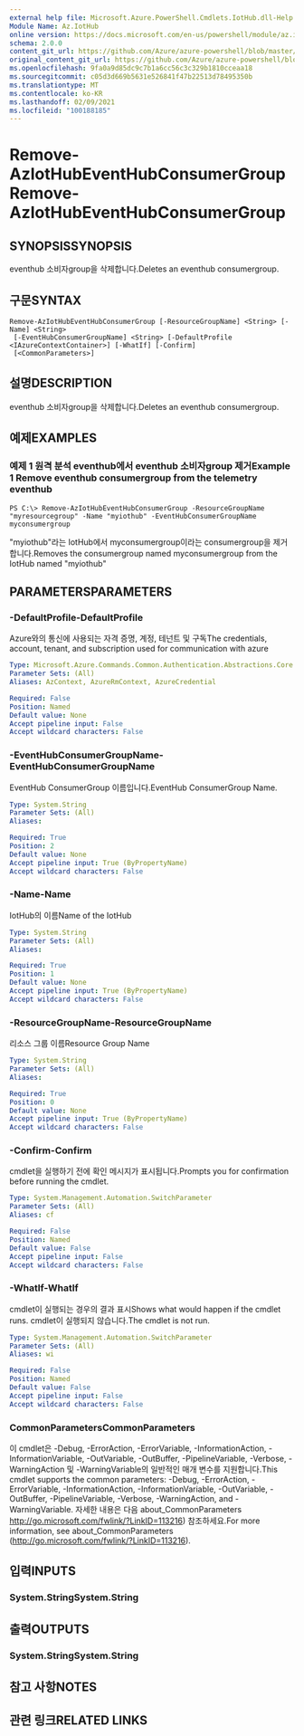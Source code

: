 ```yaml
---
external help file: Microsoft.Azure.PowerShell.Cmdlets.IotHub.dll-Help.xml
Module Name: Az.IotHub
online version: https://docs.microsoft.com/en-us/powershell/module/az.iothub/remove-aziothubeventhubconsumergroup
schema: 2.0.0
content_git_url: https://github.com/Azure/azure-powershell/blob/master/src/IotHub/IotHub/help/Remove-AzIotHubEventHubConsumerGroup.md
original_content_git_url: https://github.com/Azure/azure-powershell/blob/master/src/IotHub/IotHub/help/Remove-AzIotHubEventHubConsumerGroup.md
ms.openlocfilehash: 9fa0a9d85dc9c7b1a6cc56c3c329b1810cceaa18
ms.sourcegitcommit: c05d3d669b5631e526841f47b22513d78495350b
ms.translationtype: MT
ms.contentlocale: ko-KR
ms.lasthandoff: 02/09/2021
ms.locfileid: "100188185"
---
```

# <span data-ttu-id="10c9e-101">Remove-AzIotHubEventHubConsumerGroup</span><span class="sxs-lookup"><span data-stu-id="10c9e-101">Remove-AzIotHubEventHubConsumerGroup</span></span>

## <span data-ttu-id="10c9e-102">SYNOPSIS</span><span class="sxs-lookup"><span data-stu-id="10c9e-102">SYNOPSIS</span></span>
<span data-ttu-id="10c9e-103">eventhub 소비자group을 삭제합니다.</span><span class="sxs-lookup"><span data-stu-id="10c9e-103">Deletes an eventhub consumergroup.</span></span>

## <span data-ttu-id="10c9e-104">구문</span><span class="sxs-lookup"><span data-stu-id="10c9e-104">SYNTAX</span></span>

```
Remove-AzIotHubEventHubConsumerGroup [-ResourceGroupName] <String> [-Name] <String>
 [-EventHubConsumerGroupName] <String> [-DefaultProfile <IAzureContextContainer>] [-WhatIf] [-Confirm]
 [<CommonParameters>]
```

## <span data-ttu-id="10c9e-105">설명</span><span class="sxs-lookup"><span data-stu-id="10c9e-105">DESCRIPTION</span></span>
<span data-ttu-id="10c9e-106">eventhub 소비자group을 삭제합니다.</span><span class="sxs-lookup"><span data-stu-id="10c9e-106">Deletes an eventhub consumergroup.</span></span>

## <span data-ttu-id="10c9e-107">예제</span><span class="sxs-lookup"><span data-stu-id="10c9e-107">EXAMPLES</span></span>

### <span data-ttu-id="10c9e-108">예제 1 원격 분석 eventhub에서 eventhub 소비자group 제거</span><span class="sxs-lookup"><span data-stu-id="10c9e-108">Example 1 Remove eventhub consumergroup from the telemetry eventhub</span></span>
```
PS C:\> Remove-AzIotHubEventHubConsumerGroup -ResourceGroupName "myresourcegroup" -Name "myiothub" -EventHubConsumerGroupName myconsumergroup
```

<span data-ttu-id="10c9e-109">"myiothub"라는 IotHub에서 myconsumergroup이라는 consumergroup을 제거합니다.</span><span class="sxs-lookup"><span data-stu-id="10c9e-109">Removes the consumergroup named myconsumergroup from the IotHub named "myiothub"</span></span>

## <span data-ttu-id="10c9e-110">PARAMETERS</span><span class="sxs-lookup"><span data-stu-id="10c9e-110">PARAMETERS</span></span>

### <span data-ttu-id="10c9e-111">-DefaultProfile</span><span class="sxs-lookup"><span data-stu-id="10c9e-111">-DefaultProfile</span></span>
<span data-ttu-id="10c9e-112">Azure와의 통신에 사용되는 자격 증명, 계정, 테넌트 및 구독</span><span class="sxs-lookup"><span data-stu-id="10c9e-112">The credentials, account, tenant, and subscription used for communication with azure</span></span>

```yaml
Type: Microsoft.Azure.Commands.Common.Authentication.Abstractions.Core.IAzureContextContainer
Parameter Sets: (All)
Aliases: AzContext, AzureRmContext, AzureCredential

Required: False
Position: Named
Default value: None
Accept pipeline input: False
Accept wildcard characters: False
```

### <span data-ttu-id="10c9e-113">-EventHubConsumerGroupName</span><span class="sxs-lookup"><span data-stu-id="10c9e-113">-EventHubConsumerGroupName</span></span>
<span data-ttu-id="10c9e-114">EventHub ConsumerGroup 이름입니다.</span><span class="sxs-lookup"><span data-stu-id="10c9e-114">EventHub ConsumerGroup Name.</span></span>

```yaml
Type: System.String
Parameter Sets: (All)
Aliases:

Required: True
Position: 2
Default value: None
Accept pipeline input: True (ByPropertyName)
Accept wildcard characters: False
```

### <span data-ttu-id="10c9e-115">-Name</span><span class="sxs-lookup"><span data-stu-id="10c9e-115">-Name</span></span>
<span data-ttu-id="10c9e-116">IotHub의 이름</span><span class="sxs-lookup"><span data-stu-id="10c9e-116">Name of the IotHub</span></span>

```yaml
Type: System.String
Parameter Sets: (All)
Aliases:

Required: True
Position: 1
Default value: None
Accept pipeline input: True (ByPropertyName)
Accept wildcard characters: False
```

### <span data-ttu-id="10c9e-117">-ResourceGroupName</span><span class="sxs-lookup"><span data-stu-id="10c9e-117">-ResourceGroupName</span></span>
<span data-ttu-id="10c9e-118">리소스 그룹 이름</span><span class="sxs-lookup"><span data-stu-id="10c9e-118">Resource Group Name</span></span>

```yaml
Type: System.String
Parameter Sets: (All)
Aliases:

Required: True
Position: 0
Default value: None
Accept pipeline input: True (ByPropertyName)
Accept wildcard characters: False
```

### <span data-ttu-id="10c9e-119">-Confirm</span><span class="sxs-lookup"><span data-stu-id="10c9e-119">-Confirm</span></span>
<span data-ttu-id="10c9e-120">cmdlet을 실행하기 전에 확인 메시지가 표시됩니다.</span><span class="sxs-lookup"><span data-stu-id="10c9e-120">Prompts you for confirmation before running the cmdlet.</span></span>

```yaml
Type: System.Management.Automation.SwitchParameter
Parameter Sets: (All)
Aliases: cf

Required: False
Position: Named
Default value: False
Accept pipeline input: False
Accept wildcard characters: False
```

### <span data-ttu-id="10c9e-121">-WhatIf</span><span class="sxs-lookup"><span data-stu-id="10c9e-121">-WhatIf</span></span>
<span data-ttu-id="10c9e-122">cmdlet이 실행되는 경우의 결과 표시</span><span class="sxs-lookup"><span data-stu-id="10c9e-122">Shows what would happen if the cmdlet runs.</span></span>
<span data-ttu-id="10c9e-123">cmdlet이 실행되지 않습니다.</span><span class="sxs-lookup"><span data-stu-id="10c9e-123">The cmdlet is not run.</span></span>

```yaml
Type: System.Management.Automation.SwitchParameter
Parameter Sets: (All)
Aliases: wi

Required: False
Position: Named
Default value: False
Accept pipeline input: False
Accept wildcard characters: False
```

### <span data-ttu-id="10c9e-124">CommonParameters</span><span class="sxs-lookup"><span data-stu-id="10c9e-124">CommonParameters</span></span>
<span data-ttu-id="10c9e-125">이 cmdlet은 -Debug, -ErrorAction, -ErrorVariable, -InformationAction, -InformationVariable, -OutVariable, -OutBuffer, -PipelineVariable, -Verbose, -WarningAction 및 -WarningVariable의 일반적인 매개 변수를 지원합니다.</span><span class="sxs-lookup"><span data-stu-id="10c9e-125">This cmdlet supports the common parameters: -Debug, -ErrorAction, -ErrorVariable, -InformationAction, -InformationVariable, -OutVariable, -OutBuffer, -PipelineVariable, -Verbose, -WarningAction, and -WarningVariable.</span></span> <span data-ttu-id="10c9e-126">자세한 내용은 다음 about_CommonParameters http://go.microsoft.com/fwlink/?LinkID=113216) 참조하세요.</span><span class="sxs-lookup"><span data-stu-id="10c9e-126">For more information, see about_CommonParameters (http://go.microsoft.com/fwlink/?LinkID=113216).</span></span>

## <span data-ttu-id="10c9e-127">입력</span><span class="sxs-lookup"><span data-stu-id="10c9e-127">INPUTS</span></span>

### <span data-ttu-id="10c9e-128">System.String</span><span class="sxs-lookup"><span data-stu-id="10c9e-128">System.String</span></span>

## <span data-ttu-id="10c9e-129">출력</span><span class="sxs-lookup"><span data-stu-id="10c9e-129">OUTPUTS</span></span>

### <span data-ttu-id="10c9e-130">System.String</span><span class="sxs-lookup"><span data-stu-id="10c9e-130">System.String</span></span>

## <span data-ttu-id="10c9e-131">참고 사항</span><span class="sxs-lookup"><span data-stu-id="10c9e-131">NOTES</span></span>

## <span data-ttu-id="10c9e-132">관련 링크</span><span class="sxs-lookup"><span data-stu-id="10c9e-132">RELATED LINKS</span></span>
